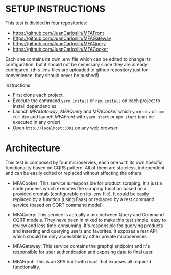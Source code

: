 # SETUP INSTRUCTIONS

This test is divided in four repositories:

- https://github.com/JuanCarlosllh/MFAFront
- https://github.com/JuanCarlosllh/MFAGateway
- https://github.com/JuanCarlosllh/MFAQuery
- https://github.com/JuanCarlosllh/MFACooker

Each one contains its own .env file which can be edited to change its configuration, but it should not be necessary since they are already configured. (this .env files are uploaded to github repository just for convenience, they should never be pushed!)

Instructions:

- First clone each project.
- Execute the command `yarn install` or `npm install` on each project to install dependencies
- Launch _MFAGateway_, _MFAQuery_ and _MFACooker_ which `yarn dev` or `npm run dev` and launch _MFAFront_ with `yarn start` or `npm start` (can be executed in any order)
- Open `http://localhost:3001` on any web browser

# Architecture

This test is composed by four microservies, each one with its own specific functionality based on CQRS pattern. All of them are stateless, independent and can be easily edited or replaced without affecting the others.

- MFACooker: This service is responsible for product scraping. It's just a node process which executes the scraping function based on a provided crontab (configurable on its .env file). It could be easily replaced by a function (using Faas) or replaced by a rest command service (based on CQRT command model)

- MFAQuery: This service is actually a mix between Query and Command CQRT models. They have been in mixed to make this test simple, easy to review and less time-consuming. It's responsible for querying products and inserting and querying users and favorites. It exposes a rest API which should be only accessible by other private microservices.

- MFAGateway: This service contains the graphql endpoint and it's responsible for user authentication and exposing data to final user.

- MFAFront: This is an SPA built with react that exposes all required functionality.
